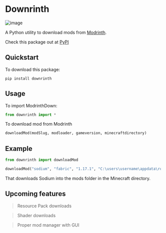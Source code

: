 # Downrinth
![image](https://github.com/v-pun215/Downrinth/assets/67716965/f507c2df-3aab-4a8e-bf73-1ad17a49083d)





A Python utility to download mods from [Modrinth](https://modrinth.com). 

Check this package out at [PyPI](https://pypi.org/project/downrinth/)

## Quickstart
To download this package:
```command
pip install downrinth
```

## Usage

To import ModrinthDown:
```python
from downrinth import *
```

To download mod from Modrinth
```python
downloadMod(modSlug, modloader, gameversion, minecraftdirectory)
```

## Example
```python
from downrinth import downloadMod

downloadMod("sodium", "fabric", "1.17.1", "C:\users\username\appdata\roaming\.minecraft")
```
That downloads Sodium into the mods folder in the Minecraft directory.


## Upcoming features
> Resource Pack downloads

> Shader downloads

> Proper mod manager with GUI
